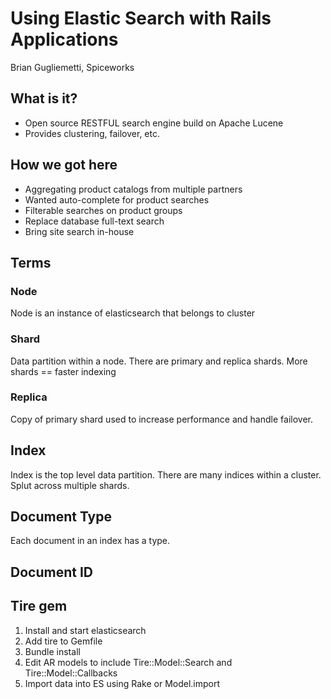 # Using Elastic Search with Rails Applications
Brian Gugliemetti, Spiceworks

## What is it?

* Open source RESTFUL search engine build on Apache Lucene
* Provides clustering, failover, etc.

## How we got here

* Aggregating product catalogs from multiple partners
* Wanted auto-complete for product searches
* Filterable searches on product groups
* Replace database full-text search
* Bring site search in-house

## Terms

### Node

Node is an instance of elasticsearch that belongs to cluster

### Shard

Data partition within a node. There are primary and replica shards. More shards == faster indexing

### Replica

Copy of primary shard used to increase performance and handle failover.


## Index

Index is the top level data partition. There are many indices within a cluster. Splut across multiple shards.

## Document Type

Each document in an index has a type.

## Document ID

## Tire gem

1. Install and start elasticsearch
2. Add tire to Gemfile
3. Bundle install
4. Edit AR models to include Tire::Model::Search and Tire::Model::Callbacks
5. Import data into ES using Rake or Model.import


